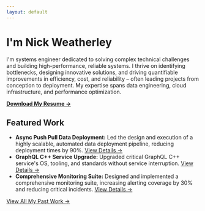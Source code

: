 ```yaml
---
layout: default
---
```


# I'm Nick Weatherley

I'm systems engineer dedicated to solving complex technical challenges and building high-performance, reliable systems. I thrive on identifying bottlenecks, designing innovative solutions, and driving quantifiable improvements in efficiency, cost, and reliability – often leading projects from conception to deployment.  My expertise spans data engineering, cloud infrastructure, and performance optimization.  

**[Download My Resume →](nweatherley.pdf)**

## Featured Work

*   **Async Push Pull Data Deployment:** Led the design and execution of a highly scalable, automated data deployment pipeline, reducing deployment times by 90%.  [View Details →](/docs/Projects#async-push-pull)
*   **GraphQL C++ Service Upgrade:** Upgraded critical GraphQL C++ service's OS, tooling, and standards without service interruption. [View Details →](/docs/Projects#graphql-cpp-upgrade)
*   **Comprehensive Monitoring Suite:** Designed and implemented a comprehensive monitoring suite, increasing alerting coverage by 30% and reducing critical incidents. [View Details →](/docs/Projects#monitoring-suite)

[View All My Past Work →](/docs/Projects)
